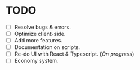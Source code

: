 # TODO
- [ ] Resolve bugs & errors.
- [ ] Optimize client-side.
- [ ] Add more features.
- [ ] Documentation on scripts.
- [ ] Re-do UI with React & Typescript. (*On progress*)
- [ ] Economy system.
